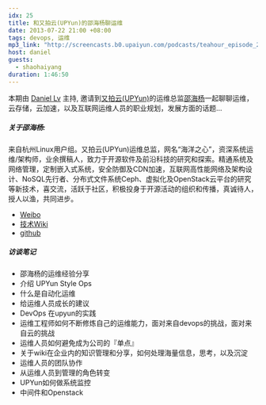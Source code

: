 ```yaml
---
idx: 25
title: 和又拍云(UPYun)的邵海杨聊运维
date: 2013-07-22 21:00 +08:00
tags: devops, 运维
mp3_link: "http://screencasts.b0.upaiyun.com/podcasts/teahour_episode_25.m4a"
host: daniel
guests:
  - shaohaiyang
duration: 1:46:50
---
```


本期由 [Daniel Lv](http://lvguoning.com) 主持, 邀请到[又拍云(UPYun)](http://upyun.com/)的运维总监[邵海杨](http://weibo.com/gg618)一起聊聊运维，云存储，云加速，以及互联网运维人员的职业规划，发展方面的话题...

##### 关于邵海杨:

来自杭州Linux用户组。又拍云(UPYun)运维总监，网名“海洋之心”，资深系统运维/架构师，业余撰稿人，致力于开源软件及前沿科技的研究和探索。精通系统及网络管理，定制嵌入式系统，安全防御及CDN加速，互联网高性能网络及架构设计、NoSQL先行者、分布式文件系统Ceph、虚拟化及OpenStack云平台的研究等新技术，喜交流，活跃于社区，积极投身于开源活动的组织和传播，真诚待人，授人以渔，共同进步。

* [Weibo](http://weibo.com/gg618)
* [技术Wiki](http://shaohy.17geek.us)
* [github](https://github.com/shaohaiyang)

##### 访谈笔记

* 邵海杨的运维经验分享
* 介绍 UPYun Style Ops
* 什么是自动化运维
* 给运维人员成长的建议
* DevOps 在upyun的实践
* 运维工程师如何不断修炼自己的运维能力，面对来自devops的挑战，面对来自云的挑战
* 运维人员如何避免成为公司的『单点』
* 关于wiki在企业内的知识管理和分享，如何处理海量信息，思考，以及沉淀
* 运维人员的团队协作
* 从运维人员到管理的角色转变
* UPYun如何做系统监控
* 中间件和Openstack
